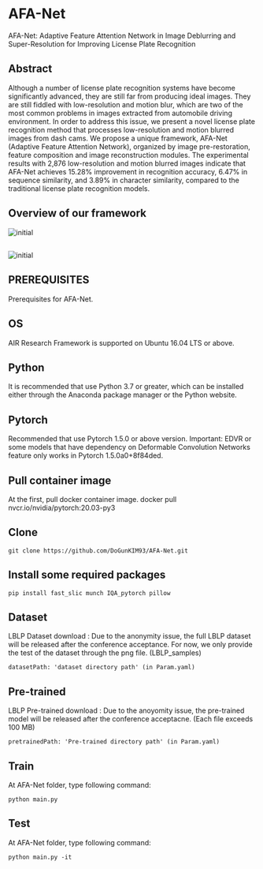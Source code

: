 # AFA-Net
AFA-Net: Adaptive Feature Attention Network in Image Deblurring and Super-Resolution for Improving License Plate Recognition

## Abstract
Although a number of license plate recognition systems have become significantly advanced, they are still far from producing ideal images. They are still fiddled with low-resolution and motion blur, which are two of the most common problems in images extracted from automobile driving environment. In order to address this issue, we present a novel license plate recognition method that processes low-resolution and motion blurred images from dash cams. We propose a unique framework, AFA-Net (Adaptive Feature Attention Network), organized by image pre-restoration, feature composition and image reconstruction modules. The experimental results with 2,876 low-resolution and motion blurred images indicate that AFA-Net achieves 15.28\% improvement in recognition accuracy, 6.47\% in sequence similarity, and 3.89\% in character similarity, compared to the traditional license plate recognition models.


## Overview of our framework
![initial](https://user-images.githubusercontent.com/16958744/105068951-c7605080-5ac4-11eb-96f3-fab38861ce82.PNG)

## 
![initial](https://user-images.githubusercontent.com/16958744/131770166-e6a8f02d-65f1-4212-9e37-af0015772954.PNG)

## PREREQUISITES
Prerequisites for AFA-Net.

## OS
AIR Research Framework is supported on Ubuntu 16.04 LTS or above.

## Python
It is recommended that use Python 3.7 or greater, which can be installed either through the Anaconda package manager or the Python website.

## Pytorch
Recommended that use Pytorch 1.5.0 or above version.
Important: EDVR or some models that have dependency on Deformable Convolution Networks feature only works in Pytorch 1.5.0a0+8f84ded.

## Pull container image
At the first, pull docker container image.
docker pull nvcr.io/nvidia/pytorch:20.03-py3

## Clone
```
git clone https://github.com/DoGunKIM93/AFA-Net.git
```

## Install some required packages
```
pip install fast_slic munch IQA_pytorch pillow
```

## Dataset
LBLP Dataset download : Due to the anonymity issue, the full LBLP dataset will be released after the conference acceptance. For now, we only provide the test of the dataset through the png file. (LBLP_samples)
```
datasetPath: 'dataset directory path' (in Param.yaml)
```

## Pre-trained
LBLP Pre-trained download : Due to the anoyomity issue, the pre-trained model will be released after the conference acceptacne. (Each file exceeds 100 MB)
```
pretrainedPath: 'Pre-trained directory path' (in Param.yaml)
```

## Train 
At AFA-Net folder, type following command:
```
python main.py
```
## Test
At AFA-Net folder, type following command:
```
python main.py -it
```
